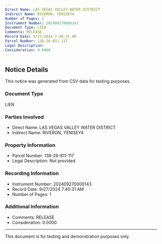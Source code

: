 ```yaml
---
Direct Name: LAS VEGAS VALLEY WATER DISTRICT
Indirect Name: RIVERON, YENISEY4
Number of Pages: 1
Instrument Number: 202409270000143
Document Type: LIEN
Comments: RELEASE
Record Date: 9/27/2024 7:40:31 AM
Parcel Number: 138-26-811-117
Legal Description: 
Consideration: 0.0000
---
```


## Notice Details

This notice was generated from CSV data for testing purposes.

### Document Type
LIEN

### Parties Involved
- Direct Name: LAS VEGAS VALLEY WATER DISTRICT
- Indirect Name: RIVERON, YENISEY4

### Property Information
- Parcel Number: 138-26-811-117
- Legal Description: Not provided

### Recording Information
- Instrument Number: 202409270000143
- Record Date: 9/27/2024 7:40:31 AM
- Number of Pages: 1

### Additional Information
- Comments: RELEASE
- Consideration: 0.0000

---

This document is for testing and demonstration purposes only.
